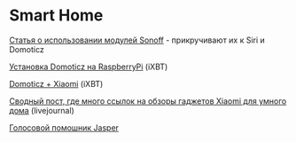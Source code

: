 # Smart Home

[Статья о использовании модулей Sonoff](https://geektimes.ru/post/289123/) - прикручивают их к Siri и Domoticz

[Установка Domoticz на RaspberryPi](https://www.ixbt.com/live/kvazis/raspberry-pi-model-3-b---ustanavlivaem-sistemu-upravleniya-umnym-domom-domoticz.html) \(iXBT\)

[Domoticz + Xiaomi](https://www.ixbt.com/live/kvazis/domoticz-xiaomi-stroim-umnyy-dom-vvedenie.html) \(iXBT\)

[Сводный пост, где много ссылок на обзоры гаджетов Xiaomi для умного дома](https://kva-zis.livejournal.com/19807.html) \(livejournal\)

[Голосовой помошник Jasper](http://jasperproject.github.io/)

